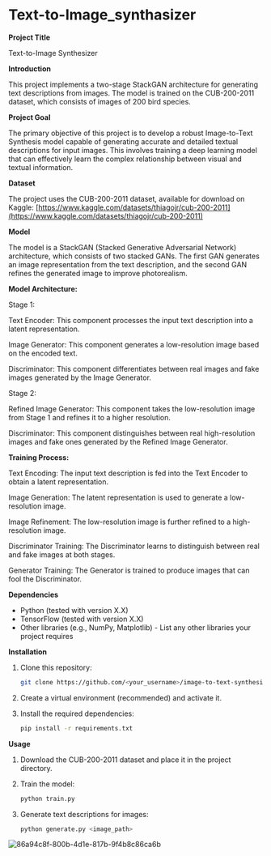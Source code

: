 # Text-to-Image_synthasizer

**Project Title**

Text-to-Image Synthesizer

**Introduction**

This project implements a two-stage StackGAN architecture for generating text descriptions from images. The model is trained on the CUB-200-2011 dataset, which consists of images of 200 bird species.

**Project Goal**

The primary objective of this project is to develop a robust Image-to-Text Synthesis model capable of generating accurate and detailed textual descriptions for input images. This involves training a deep learning model that can effectively learn the complex relationship between visual and textual information.

**Dataset**

The project uses the CUB-200-2011 dataset, available for download on Kaggle: [https://www.kaggle.com/datasets/thiagojr/cub-200-2011](https://www.kaggle.com/datasets/thiagojr/cub-200-2011)

**Model**

The model is a StackGAN (Stacked Generative Adversarial Network) architecture, which consists of two stacked GANs. The first GAN generates an image representation from the text description, and the second GAN refines the generated image to improve photorealism.

**Model Architecture:**

Stage 1:

Text Encoder: This component processes the input text description into a latent representation.

Image Generator: This component generates a low-resolution image based on the encoded text.

Discriminator: This component differentiates between real images and fake images generated by the Image Generator.

Stage 2:

Refined Image Generator: This component takes the low-resolution image from Stage 1 and refines it to a higher resolution.

Discriminator: This component distinguishes between real high-resolution images and fake ones generated by the Refined Image Generator.

**Training Process:**

Text Encoding: The input text description is fed into the Text Encoder to obtain a latent representation.

Image Generation: The latent representation is used to generate a low-resolution image.

Image Refinement: The low-resolution image is further refined to a high-resolution image.

Discriminator Training: The Discriminator learns to distinguish between real and fake images at both stages.

Generator Training: The Generator is trained to produce images that can fool the Discriminator.

**Dependencies**

* Python (tested with version X.X)
* TensorFlow (tested with version X.X)
* Other libraries (e.g., NumPy, Matplotlib) -  List any other libraries your project requires

**Installation**

1. Clone this repository:

   ```bash
   git clone https://github.com/<your_username>/image-to-text-synthesizer.git
   ```

2. Create a virtual environment (recommended) and activate it.

3. Install the required dependencies:

   ```bash
   pip install -r requirements.txt
   ```

**Usage**

1. Download the CUB-200-2011 dataset and place it in the project directory.

2. Train the model:

   ```bash
   python train.py
   ```

3. Generate text descriptions for images:

   ```bash
   python generate.py <image_path>
   ```
![86a94c8f-800b-4d1e-817b-9f4b8c86ca6b](https://github.com/user-attachments/assets/75ebd8e6-fca9-4246-b195-ecc7d9b8f584)
